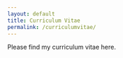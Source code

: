 ```yaml
---
layout: default
title: Curriculum Vitae
permalink: /curriculumvitae/
---
```


Please find my curriculum vitae here.  
